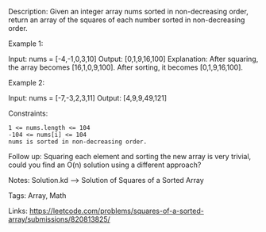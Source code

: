 Description:
Given an integer array nums sorted in non-decreasing order, return an array of the squares of each number sorted in non-decreasing order.

Example 1:

Input: nums = [-4,-1,0,3,10]
Output: [0,1,9,16,100]
Explanation: After squaring, the array becomes [16,1,0,9,100].
After sorting, it becomes [0,1,9,16,100].

Example 2:

Input: nums = [-7,-3,2,3,11]
Output: [4,9,9,49,121]

Constraints:

    1 <= nums.length <= 104
    -104 <= nums[i] <= 104
    nums is sorted in non-decreasing order.

Follow up: Squaring each element and sorting the new array is very trivial, could you find an O(n) solution using a different approach?

Notes:
Solution.kd --> Solution of Squares of a Sorted Array

Tags:
Array, Math

Links:
https://leetcode.com/problems/squares-of-a-sorted-array/submissions/820813825/
